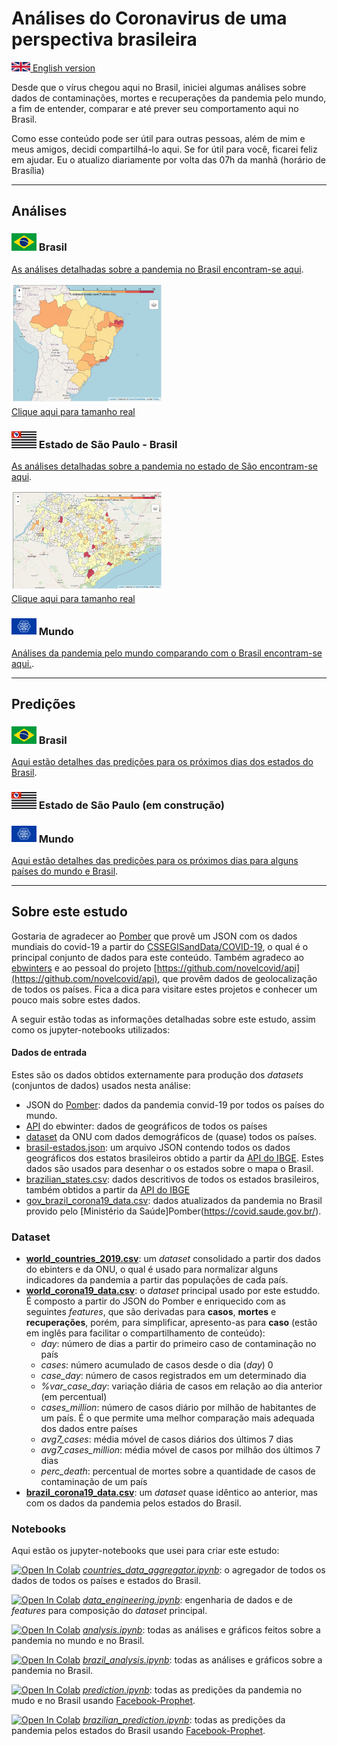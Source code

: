# **Análises do Coronavirus de uma perspectiva brasileira**

[<img src="data/bandeiras/UK.png" width="30"  /> English version](README_EN.md)

Desde que o vírus chegou aqui no Brasil, iniciei algumas análises sobre dados de contaminações, mortes e recuperações da pandemia pelo mundo, a fim de entender, comparar e até prever seu comportamento aqui no Brasil.

Como esse conteúdo pode ser útil para outras pessoas, além de mim e meus amigos, decidi compartilhá-lo aqui. Se for útil para você, ficarei feliz em ajudar.
Eu o atualizo diariamente por volta das 07h da manhã (horário de Brasília)

-----------------
## Análises
### <img src="data/bandeiras/BR.png" width="40"  /> Brasil
[As análises detalhadas sobre a pandemia no Brasil encontram-se aqui](analysis/README.md).

[<img src="analysis/maps/brazilMapDeaths.png" width="240"  /> <br>Clique aqui para tamanho real](analysis/maps/brazilMapDeaths.png)


### <img src="data/bandeiras/SP.png" width="40"  /> Estado de São Paulo - Brasil
[As análises detalhadas sobre a pandemia no estado de São encontram-se aqui](analysis/README_SP.md).

[<img src="analysis/maps/saoPauloMapDeaths.png" width="240"  /> <br>Clique aqui para tamanho real](analysis/maps/saoPauloDeaths.png)


### <img src="data/bandeiras/WD.png" width="40"  />  Mundo

[Análises da pandemia pelo mundo comparando com o Brasil encontram-se aqui.](analysis/README_WORLD.md).

-----------------
## Predições
### <img src="data/bandeiras/BR.png" width="40"  /> Brasil
[Aqui estão detalhes das predições para os próximos dias dos estados do Brasil](predictions/README.md).

### <img src="data/bandeiras/SP.png" width="40"  /> Estado de São Paulo (em construção)
<!-- [Aqui estão detalhes das predições para os próximos dias dos estados do Brasil](predictions/README.md). -->

### <img src="data/bandeiras/WD.png" width="40"  />  Mundo
[Aqui estão detalhes das predições para os próximos dias para alguns países do mundo e Brasil](predictions/README_WORLD.md).

------------------
## Sobre este estudo

Gostaria de agradecer ao [Pomber](https://github.com/pomber/covid19) que provê um JSON com os dados mundiais do covid-19 a partir do [CSSEGISandData/COVID-19](https://github.com/CSSEGISandData/COVID-19), o qual é o principal conjunto de dados para este conteúdo. Também agradeco ao [ebwinters](https://github.com/NovelCOVID/API/commits?author=ebwinters) e ao pessoal do projeto [https://github.com/novelcovid/api](https://github.com/novelcovid/api), que provêm dados de geolocalização de todos os países.
Fica a dica para visitare estes projetos e conhecer um pouco mais sobre estes dados.

A seguir estão todas as informações detalhadas sobre este estudo, assim como os jupyter-notebooks utilizados:

#### Dados de entrada
Estes são os dados obtidos externamente para produção dos *datasets* (conjuntos de dados) usados nesta análise:
* JSON do [Pomber](https://github.com/pomber/covid19): dados da pandemia convid-19 por todos os países do mundo.
* [API](https://github.com/novelcovid/api) do  ebwinter: dados de geográficos de todos os países
* [dataset](#https://population.un.org/wpp/Download/Standard/CSV/) da ONU com dados demográficos de (quase) todos os países.
* [brasil-estados.json](data/brasil-estados.json): um arquivo JSON contendo todos os dados geográficos dos estatos brasileiros obtido a partir da [API do IBGE](https://servicodados.ibge.gov.br/api/v2/malhas/?formato=application/vnd.geo+json&resolucao=2). Estes dados são usados para desenhar o os estados sobre o mapa o Brasil.
* [brazilian_states.csv](data/brazilian_states.csv): dados descritivos de todos os estados brasileiros, também obtidos a partir da [API do IBGE](https://servicodados.ibge.gov.br/api/v1/localidades/estados/)
* [gov_brazil_corona19_data.csv](data/gov_brazil_corona19_data.csv): dados atualizados da pandemia no Brasil provido pelo [Ministério da Saúde]Pomber(https://covid.saude.gov.br/).

### Dataset
* **[world_countries_2019.csv](data/world_countries_2019.csv)**: um *dataset* consolidado a partir dos dados do ebinters e da ONU, o qual é usado para normalizar alguns indicadores da pandemia a partir das populações de cada país.
* **[world_corona19_data.csv](data/world_corona19_data.csv)**: o *dataset* principal usado por este estuddo. É composto a partir do JSON do Pomber e enriquecido com as seguintes *features*, que são derivadas para **casos**, **mortes** e **recuperações**, porém, para simplificar, apresento-as para **caso** (estão em inglês para facilitar o compartilhamento de conteúdo):
    * *day*: número de dias a partir do primeiro caso de contaminação no país
    * *cases*: número acumulado de casos desde o dia (*day*) 0
    * *case_day*: número de casos registrados em um determinado dia
    * *%var_case_day*: variação diária de casos em relação ao dia anterior (em percentual)
    * *cases_million*: número de casos diário por milhão de habitantes de um país. É o que permite uma melhor comparação mais adequada dos dados entre países
    * *avg7_cases*: média móvel de casos diários dos últimos 7 dias
    * *avg7_cases_million*: média móvel de casos por milhão dos últimos 7 dias 
    * *perc_death*: percentual de mortes sobre a quantidade de casos de contaminação de um país
* **[brazil_corona19_data.csv](data/brazil_corona19_data.csv)**: um *dataset* quase idêntico ao anterior, mas com os dados da pandemia pelos estados do Brasil. 

### Notebooks
Aqui estão os jupyter-notebooks que usei para criar este estudo:

[![Open In Colab](https://colab.research.google.com/assets/colab-badge.svg)](https://colab.research.google.com/github/rafaelcastellar/coronavirus/blob/master/notebooks/countries_data_aggregator.ipynb) *[countries_data_aggregator.ipynb](notebooks/countries_data_aggregator.ipynb)*: o agregador de todos os dados de todos os países e estados do Brasil.

[![Open In Colab](https://colab.research.google.com/assets/colab-badge.svg)](https://colab.research.google.com/github/rafaelcastellar/coronavirus/blob/master/notebooks/data_engineering.ipynb) *[data_engineering.ipynb](notebooks/data_engineering.ipynb)*: engenharia de dados e de *features* para composição do *dataset* principal.

[![Open In Colab](https://colab.research.google.com/assets/colab-badge.svg)](https://colab.research.google.com/github/rafaelcastellar/coronavirus/blob/master/notebooks/analysis.ipynb) *[analysis.ipynb](notebooks/analysis.ipynb)*: todas as análises e gráficos feitos sobre a pandemia no mundo e no Brasil.

[![Open In Colab](https://colab.research.google.com/assets/colab-badge.svg)](https://colab.research.google.com/github/rafaelcastellar/coronavirus/blob/master/notebooks/brazil_analysis.ipynb) *[brazil_analysis.ipynb](notebooks/brazil_analysis.ipynb)*: todas as análises e gráficos sobre a pandemia no Brasil.

[![Open In Colab](https://colab.research.google.com/assets/colab-badge.svg)](https://colab.research.google.com/github/rafaelcastellar/coronavirus/blob/master/notebooks/prediction.ipynb) *[prediction.ipynb](notebooks/prediction.ipynb)*: todas as predições da pandemia no mudo e no Brasil usando [Facebook-Prophet](https://facebook.github.io/prophet/docs/quick_start.html).

[![Open In Colab](https://colab.research.google.com/assets/colab-badge.svg)](https://colab.research.google.com/github/rafaelcastellar/coronavirus/blob/master/notebooks/brazilian_prediction.ipynb) *[brazilian_prediction.ipynb](notebooks/brazilian_prediction.ipynb)*: todas as predições da pandemia pelos estados do Brasil usando [Facebook-Prophet](https://facebook.github.io/prophet/docs/quick_start.html).